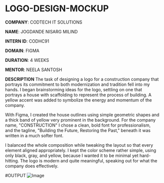 # LOGO-DESIGN-MOCKUP

**COMPANY**: CODTECH IT SOLUTIONS

**NAME**:  JOGDANDE NISARG MILIND

**INTERN ID**: CODHC91

**DOMAIN**: FIGMA

**DURATION**: 4 WEEKS

**MENTOR**: NEELA SANTOSH

**DESCRIPTION**
The task of designing a logo for a construction company that portrays its commitment to both modernization and tradition fell into my hands. I began brainstorming ideas for the logo, settling on one that portrays a house with scaffolding to represent the process of building. A yellow accent was added to symbolize the energy and momentum of the company.

With Figma, I created the house outlines using simple geometric shapes and a thick band of yellow very prominent in the background. For the company name, "CONSTRUCTION" I chose a clean, bold font for professionalism, and the tagline, "Building the Future, Restoring the Past," beneath it was written in a much softer font.

I balanced the whole composition while tweaking the layout so that every element aligned appropriately. I kept the color scheme rather simple, using only black, gray, and yellow, because I wanted it to be minimal yet hard-hitting. The logo is modern and quite meaningful, speaking out for what the company does effectively.

#OUTPUT
![Image](https://github.com/user-attachments/assets/07405fc3-7727-4f54-9c43-a6a802084484)
